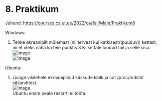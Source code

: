# 8. Praktikum  

Juhend: https://courses.cs.ut.ee/2022/os/fall/Main/Praktikum8  

Windows:
1. Tehke ekraanipilt mõlemast (nii tervest kui katkisest/(puuduv)) kettast, nii et oleks näha ka teie punktis 3 K: kettale loodud fail ja selle sisu.  
![image](https://user-images.githubusercontent.com/59764874/201059692-40e8fdec-6e36-4dd8-8f01-6bd4cbdf084c.png)  
![image](https://user-images.githubusercontent.com/59764874/201060887-34066df5-3674-4b81-b0de-665354aa3040.png)

Ubuntu:
1. Lisage vikilehele ekraanipildid käskude lsblk ja cat /proc/mdstat väljunditest.  
![image](https://user-images.githubusercontent.com/59764874/201064286-955f35b7-f7c3-4323-abc2-ffe1a05641d9.png)  
Ubuntu enam peale restarti ei tööta.
